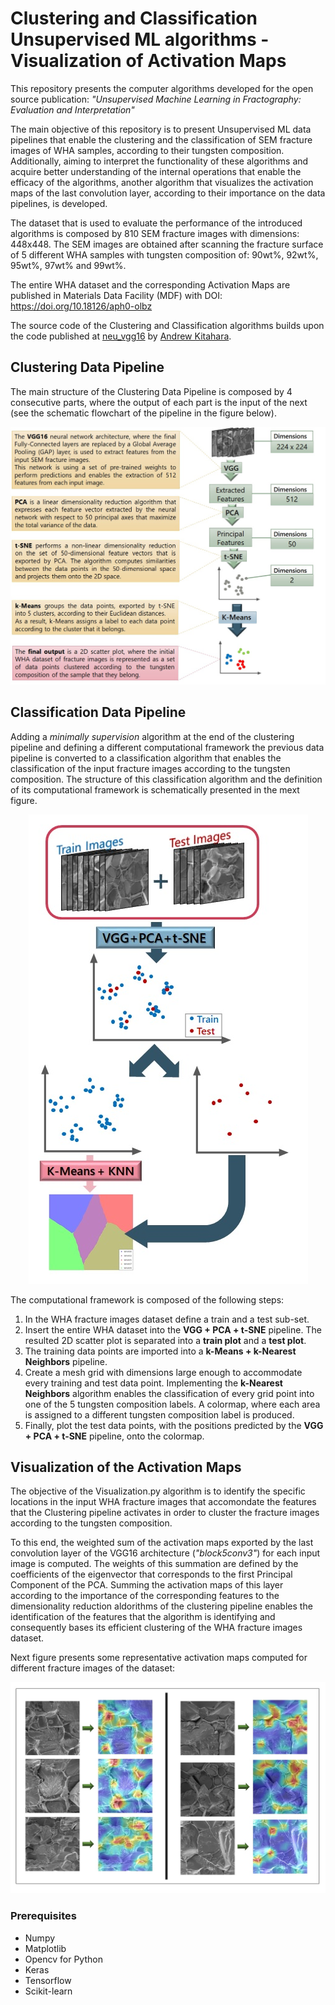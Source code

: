 # Clustering and Classification Unsupervised ML algorithms - Visualization of Activation Maps

This repository presents the computer algorithms developed for the open source publication: *"Unsupervised Machine Learning in Fractography: Evaluation and Interpretation"*

The main objective of this repository is to present Unsupervised ML data pipelines that enable the clustering and the classification of SEM fracture images of WHA samples, according to their tungsten composition. Additionally, aiming to interpret the functionality of these algorithms and acquire better understanding of the internal operations that enable the efficacy of the algorithms, another algorithm that visualizes the activation maps of the last convolution layer, according to their importance on the data pipelines, is developed.

The dataset that is used to evaluate the performance of the introduced algorithms is composed by 810 SEM fracture images with dimensions: 448x448. The SEM images are obtained after scanning the fracture surface of 5 different WHA samples with tungsten composition of: 90wt%, 92wt%, 95wt%, 97wt% and 99wt%. 

The entire WHA dataset and the corresponding Activation Maps are published in Materials Data Facility (MDF) with DOI: https://doi.org/10.18126/aph0-olbz

The source code of the Clustering and Classification algorithms builds upon the code published at [neu_vgg16](https://github.com/arkitahara/neu_vgg16) by [Andrew Kitahara](https://github.com/arkitahara).

## Clustering Data Pipeline

The main structure of the Clustering Data Pipeline is composed by 4 consecutive parts, where the output of each part is the input of the next (see the schematic flowchart of the pipeline in the figure below). 

<p align="center">
  <img src="Images/cluster_pipeline_comments.jpg">
</p>



## Classification Data Pipeline

Adding a *minimally supervision* algorithm at the end of the clustering pipeline and defining a different computational framework the previous data pipeline is converted to a classification algorithm that enables the classification of the input fracture images according to the tungsten composition. The structure of this classification algorithm and the definition of its computational framework is schematically presented in the mext figure.

<p align="center">
  <img src="Images/classification_pipeline.jpg">
</p>

The computational framework is composed of the following steps:

1. In the WHA fracture images dataset define a train and a test sub-set.
2. Insert the entire WHA dataset into the **VGG + PCA + t-SNE** pipeline. The resulted 2D scatter plot is separated into a **train plot** and a **test plot**.
3. The training data points are imported into a **k-Means + k-Nearest Neighbors** pipeline.
4. Create a mesh grid with dimensions large enough to accommodate every training and test data point. Implementing the  **k-Nearest Neighbors** algorithm enables the classification of every grid point into one of the 5 tungsten composition labels. A colormap, where each area is assigned to a different tungsten composition label is produced.
5. Finally, plot the test data points, with the positions predicted by the **VGG + PCA + t-SNE** pipeline, onto the colormap.


## Visualization of the Activation Maps

The objective of the Visualization.py algorithm is to identify the specific locations in the input WHA fracture images that accomondate the features that the Clustering pipeline activates in order to cluster the fracture images according to the tungsten composition. 

To this end, the weighted sum of the activation maps exported by the last convolution layer of the VGG16 architecture (*"block5conv3"*) for each input image is computed. The weights of this summation are defined by the coefficients of the eigenvector that corresponds to the first Principal Component of the PCA. Summing the activation maps of this layer according to the importance of the corresponding features to the dimensionality reduction aldorithms of the clustering pipeline enables the identification of the features that the algorithm is identifying and consequently bases its efficient clustering of the WHA fracture images dataset.

Next figure presents some representative activation maps computed for different fracture images of the dataset:


<p align="center">
  <img src="Images/AM.jpg">
</p>

### Prerequisites

- Numpy
- Matplotlib
- Opencv for Python
- Keras
- Tensorflow
- Scikit-learn
